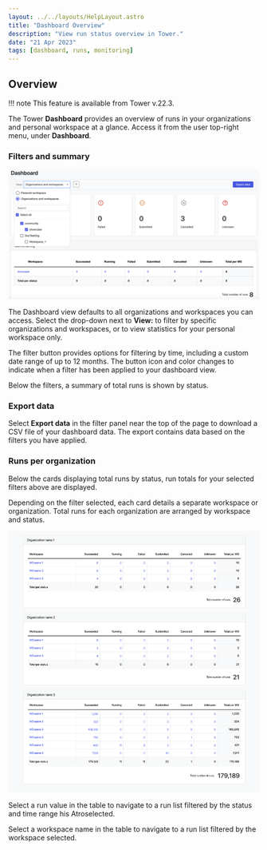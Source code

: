 ```yaml
---
layout: ../../layouts/HelpLayout.astro
title: "Dashboard Overview"
description: "View run status overview in Tower."
date: "21 Apr 2023"
tags: [dashboard, runs, monitoring]
---
```


## Overview

!!! note 
    This feature is available from Tower v.22.3.

The Tower **Dashboard** provides an overview of runs in your organizations and personal workspace at a glance. Access it from the user top-right menu, under **Dashboard**. 

### Filters and summary

![](_images/dashboard.png)

The Dashboard view defaults to all organizations and workspaces you can access. Select the drop-down next to **View:** to filter by specific organizations and workspaces, or to view statistics for your personal workspace only.

The filter button provides options for filtering by time, including a custom date range of up to 12 months. The button icon and color changes to indicate when a filter has been applied to your dashboard view. 

Below the filters, a summary of total runs is shown by status.

### Export data

Select **Export data** in the filter panel near the top of the page to download a CSV file of your dashboard data. The export contains data based on the filters you have applied. 

### Runs per organization

Below the cards displaying total runs by status, run totals for your selected filters above are displayed.

Depending on the filter selected, each card details a separate workspace or organization. Total runs for each organization are arranged by workspace and status.

![](_images/dashboard_orgs.png)

Select a run value in the table to navigate to a run list filtered by the status and time range his Atroselected.

Select a workspace name in the table to navigate to a run list filtered by the workspace selected.
